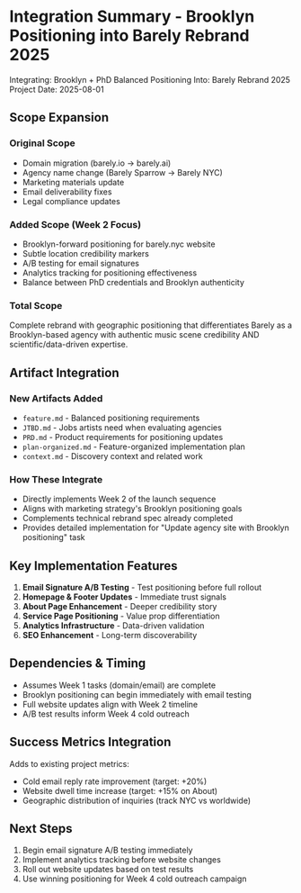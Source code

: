 # Integration Summary - Brooklyn Positioning into Barely Rebrand 2025

Integrating: Brooklyn + PhD Balanced Positioning
Into: Barely Rebrand 2025 Project
Date: 2025-08-01

## Scope Expansion

### Original Scope
- Domain migration (barely.io → barely.ai)
- Agency name change (Barely Sparrow → Barely NYC)
- Marketing materials update
- Email deliverability fixes
- Legal compliance updates

### Added Scope (Week 2 Focus)
- Brooklyn-forward positioning for barely.nyc website
- Subtle location credibility markers
- A/B testing for email signatures
- Analytics tracking for positioning effectiveness
- Balance between PhD credentials and Brooklyn authenticity

### Total Scope
Complete rebrand with geographic positioning that differentiates Barely as a Brooklyn-based agency with authentic music scene credibility AND scientific/data-driven expertise.

## Artifact Integration

### New Artifacts Added
- `feature.md` - Balanced positioning requirements
- `JTBD.md` - Jobs artists need when evaluating agencies
- `PRD.md` - Product requirements for positioning updates
- `plan-organized.md` - Feature-organized implementation plan
- `context.md` - Discovery context and related work

### How These Integrate
- Directly implements Week 2 of the launch sequence
- Aligns with marketing strategy's Brooklyn positioning goals
- Complements technical rebrand spec already completed
- Provides detailed implementation for "Update agency site with Brooklyn positioning" task

## Key Implementation Features

1. **Email Signature A/B Testing** - Test positioning before full rollout
2. **Homepage & Footer Updates** - Immediate trust signals
3. **About Page Enhancement** - Deeper credibility story
4. **Service Page Positioning** - Value prop differentiation
5. **Analytics Infrastructure** - Data-driven validation
6. **SEO Enhancement** - Long-term discoverability

## Dependencies & Timing

- Assumes Week 1 tasks (domain/email) are complete
- Brooklyn positioning can begin immediately with email testing
- Full website updates align with Week 2 timeline
- A/B test results inform Week 4 cold outreach

## Success Metrics Integration

Adds to existing project metrics:
- Cold email reply rate improvement (target: +20%)
- Website dwell time increase (target: +15% on About)
- Geographic distribution of inquiries (track NYC vs worldwide)

## Next Steps

1. Begin email signature A/B testing immediately
2. Implement analytics tracking before website changes
3. Roll out website updates based on test results
4. Use winning positioning for Week 4 cold outreach campaign